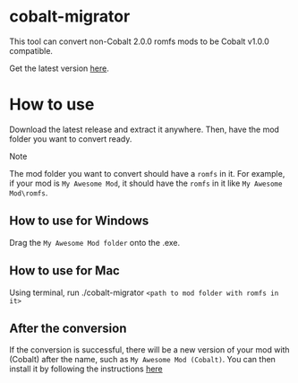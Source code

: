 # cobalt-migrator

This tool can convert non-Cobalt 2.0.0 romfs mods to be Cobalt v1.0.0 compatible.

Get the latest version [here](https://github.com/DivineDragonFanClub/cobalt-migrator/releases).

# How to use
Download the latest release and extract it anywhere. Then, have the mod folder you want to convert ready.

> [!NOTE]  
> The mod folder you want to convert should have a `romfs` in it. 
> For example, if your mod is `My Awesome Mod`, it should have the `romfs` in it like `My Awesome Mod\romfs`.

## How to use for Windows
Drag the `My Awesome Mod folder` onto the .exe.

## How to use for Mac
Using terminal, run ./cobalt-migrator `<path to mod folder with romfs in it>`

## After the conversion
If the conversion is successful, there will be a new version of your mod with (Cobalt) after the name, such as `My Awesome Mod (Cobalt)`. You can then install it by following the instructions [here](https://github.com/Raytwo/Cobalt/wiki/Managing-your-Mods)
